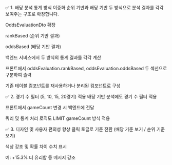 ✅ 1. 배당 분석 통계 방식 이중화
순위 기반과 배당 기반 두 방식으로 분석 결과를 각각 보여주는 구조로 확장합니다.

 OddsEvaluationDto 확장

rankBased (순위 기반 결과)

oddsBased (배당 기반 결과)

 백엔드 서비스에서 두 방식의 통계 결과를 각각 계산

 프론트에서 oddsEvaluation.rankBased, oddsEvaluation.oddsBased 두 섹션으로 구분하여 출력

기존 테이블 컴포넌트를 재사용하거나 분리된 컴포넌트로 구성

✅ 2. 경기 수 필터 (5, 10, 15, 20경기) 적용
 배당 기반 분석에도 경기 수 필터 적용

프론트에서 gameCount 변경 시 백엔드에 전달

쿼리 및 통계 처리 로직도 LIMIT gameCount 방식 적용

✅ 3. 디자인 및 사용자 편의성 향상
 클릭 토글로 기준 전환 (배당 기준 보기 / 순위 기준 보기)

 색상 강조 및 확률 차이 수치 표시

예: +15.3% 더 유리함 등 메시지 강조